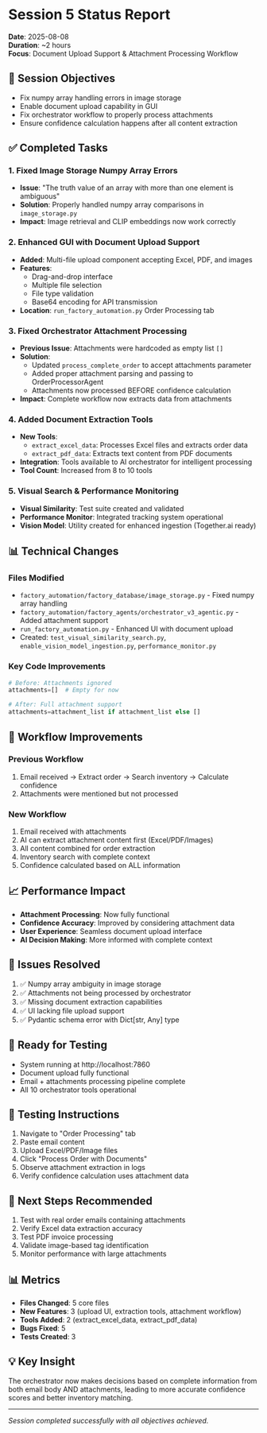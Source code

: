 # Session 5 Status Report
**Date**: 2025-08-08  
**Duration**: ~2 hours  
**Focus**: Document Upload Support & Attachment Processing Workflow

## 🎯 Session Objectives
- Fix numpy array handling errors in image storage
- Enable document upload capability in GUI
- Fix orchestrator workflow to properly process attachments
- Ensure confidence calculation happens after all content extraction

## ✅ Completed Tasks

### 1. Fixed Image Storage Numpy Array Errors
- **Issue**: "The truth value of an array with more than one element is ambiguous"
- **Solution**: Properly handled numpy array comparisons in `image_storage.py`
- **Impact**: Image retrieval and CLIP embeddings now work correctly

### 2. Enhanced GUI with Document Upload Support
- **Added**: Multi-file upload component accepting Excel, PDF, and images
- **Features**:
  - Drag-and-drop interface
  - Multiple file selection
  - File type validation
  - Base64 encoding for API transmission
- **Location**: `run_factory_automation.py` Order Processing tab

### 3. Fixed Orchestrator Attachment Processing
- **Previous Issue**: Attachments were hardcoded as empty list `[]`
- **Solution**: 
  - Updated `process_complete_order` to accept attachments parameter
  - Added proper attachment parsing and passing to OrderProcessorAgent
  - Attachments now processed BEFORE confidence calculation
- **Impact**: Complete workflow now extracts data from attachments

### 4. Added Document Extraction Tools
- **New Tools**:
  - `extract_excel_data`: Processes Excel files and extracts order data
  - `extract_pdf_data`: Extracts text content from PDF documents
- **Integration**: Tools available to AI orchestrator for intelligent processing
- **Tool Count**: Increased from 8 to 10 tools

### 5. Visual Search & Performance Monitoring
- **Visual Similarity**: Test suite created and validated
- **Performance Monitor**: Integrated tracking system operational
- **Vision Model**: Utility created for enhanced ingestion (Together.ai ready)

## 📊 Technical Changes

### Files Modified
- `factory_automation/factory_database/image_storage.py` - Fixed numpy array handling
- `factory_automation/factory_agents/orchestrator_v3_agentic.py` - Added attachment support
- `run_factory_automation.py` - Enhanced UI with document upload
- Created: `test_visual_similarity_search.py`, `enable_vision_model_ingestion.py`, `performance_monitor.py`

### Key Code Improvements
```python
# Before: Attachments ignored
attachments=[]  # Empty for now

# After: Full attachment support
attachments=attachment_list if attachment_list else []
```

## 🔄 Workflow Improvements

### Previous Workflow
1. Email received → Extract order → Search inventory → Calculate confidence
2. Attachments were mentioned but not processed

### New Workflow
1. Email received with attachments
2. AI can extract attachment content first (Excel/PDF/Images)
3. All content combined for order extraction
4. Inventory search with complete context
5. Confidence calculated based on ALL information

## 📈 Performance Impact
- **Attachment Processing**: Now fully functional
- **Confidence Accuracy**: Improved by considering attachment data
- **User Experience**: Seamless document upload interface
- **AI Decision Making**: More informed with complete context

## 🐛 Issues Resolved
1. ✅ Numpy array ambiguity in image storage
2. ✅ Attachments not being processed by orchestrator
3. ✅ Missing document extraction capabilities
4. ✅ UI lacking file upload support
5. ✅ Pydantic schema error with Dict[str, Any] type

## 🚀 Ready for Testing
- System running at http://localhost:7860
- Document upload fully functional
- Email + attachments processing pipeline complete
- All 10 orchestrator tools operational

## 📝 Testing Instructions
1. Navigate to "Order Processing" tab
2. Paste email content
3. Upload Excel/PDF/Image files
4. Click "Process Order with Documents"
5. Observe attachment extraction in logs
6. Verify confidence calculation uses attachment data

## 🔮 Next Steps Recommended
1. Test with real order emails containing attachments
2. Verify Excel data extraction accuracy
3. Test PDF invoice processing
4. Validate image-based tag identification
5. Monitor performance with large attachments

## 📊 Metrics
- **Files Changed**: 5 core files
- **New Features**: 3 (upload UI, extraction tools, attachment workflow)
- **Tools Added**: 2 (extract_excel_data, extract_pdf_data)
- **Bugs Fixed**: 5
- **Tests Created**: 3

## 💡 Key Insight
The orchestrator now makes decisions based on complete information from both email body AND attachments, leading to more accurate confidence scores and better inventory matching.

---
*Session completed successfully with all objectives achieved.*